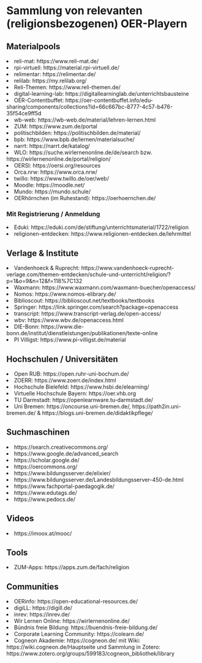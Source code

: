 # Sammlung von relevanten (religionsbezogenen) OER-Playern

## Materialpools

<li>reli-mat: https://www.reli-mat.de/</li>
<li>rpi-virtuell: https://material.rpi-virtuell.de/</li>
<li>relimentar: https://relimentar.de/</li>
<li>relilab: https://my.relilab.org/</li>
<li>Reli-Themen: https://www.reli-themen.de/</li>
<li>digital-learning-lab: https://digitallearninglab.de/unterrichtsbausteine</li>
<li>OER-Contentbuffet: https://oer-contentbuffet.info/edu-sharing/components/collections?id=66c667bc-8777-4c57-b476-35f54ce9ff5d</li>
<li>wb-web: https://wb-web.de/material/lehren-lernen.html</li>
<li>ZUM: https://www.zum.de/portal</li>
<li>politischbilden: https://politischbilden.de/material/</li>
<li>bpb: https://www.bpb.de/lernen/materialsuche/</li>
<li>narrt: https://narrt.de/katalog/</li>
<li>WLO: https://suche.wirlernenonline.de/de/search bzw. https://wirlernenonline.de/portal/religion/</li> 
<li>OERSI: https://oersi.org/resources</li> 
<li>Orca.nrw: https://www.orca.nrw/</li> 
<li>twillo: https://www.twillo.de/oer/web/</li> 
<li>Moodle: https://moodle.net/</li> 
<li>Mundo: https://mundo.schule/</li> 
<li>OERhörnchen (im Ruhestand): https://oerhoernchen.de/</li>


### Mit Registrierung / Anmeldung

<li>Eduki: https://eduki.com/de/stiftung/unterrichtsmaterial/1722/religion</li>
<li>religionen-entdecken: https://www.religionen-entdecken.de/lehrmittel</li>

## Verlage & Institute

<li>Vandenhoeck & Ruprecht: https://www.vandenhoeck-ruprecht-verlage.com/themen-entdecken/schule-und-unterricht/religion/?p=1&o=9&n=12&f=118%7C132</</li>
<li>Waxmann: https://www.waxmann.com/waxmann-buecher/openaccess/</li>
<li>Nomos: https://www.nomos-elibrary.de/</li>
<li>Biblioscout: https://biblioscout.net/textbooks/textbooks</li>
<li>Springer: https://link.springer.com/search?package=openaccess</li>
<li>transcript: https://www.transcript-verlag.de/open-access/</li>
<li>wbv: https://www.wbv.de/openaccess.html</li>
<li>DIE-Bonn: https://www.die-bonn.de/institut/dienstleistungen/publikationen/texte-online</li>
<li>PI Villigst: https://www.pi-villigst.de/material</li>

## Hochschulen / Universitäten
<li>Open RUB: https://open.ruhr-uni-bochum.de/</li>
<li>ZOERR: https://www.zoerr.de/index.html</li>
<li>Hochschule Bielefeld: https://www.hsbi.de/elearning/</li>
<li>Virtuelle Hochschule Bayern: https://oer.vhb.org</li>
<li>TU Darmstadt: https://openlearnware.tu-darmstadt.de/</li>
<li>Uni Bremen: https://oncourse.uni-bremen.de/, https://path2in.uni-bremen.de/ & https://blogs.uni-bremen.de/didaktikpflege/</li>


## Suchmaschinen
<li>https://search.creativecommons.org/</li>
<li>https://www.google.de/advanced_search</li>
<li>https://scholar.google.de/</li>
<li>https://oercommons.org/</li>
<li>https://www.bildungsserver.de/elixier/</li>
<li>https://www.bildungsserver.de/Landesbildungsserver-450-de.html</li>
<li>https://www.fachportal-paedagogik.de/</li>
<li>https://www.edutags.de/</li>
<li>https://www.pedocs.de/</li>

## Videos

<li>https://imoox.at/mooc/</li>

## Tools

<li>ZUM-Apps: https://apps.zum.de/fach/religion</li>

## Communities

<li>OERinfo: https://open-educational-resources.de/</li>
<li>digiLL: https://digill.de/</li>
<li>inrev: https://inrev.de/</li>
<li>Wir Lernen Online: https://wirlernenonline.de/</li>
<li>Bündnis freie Bildung: https://buendnis-freie-bildung.de/</li>
<li>Corporate Learning Community: https://colearn.de/</li>
<li>Cogneon Akademie: https://cogneon.de/ mit Wiki: https://wiki.cogneon.de/Hauptseite und Sammlung in Zotero: https://www.zotero.org/groups/599183/cogneon_bibliothek/library</li>